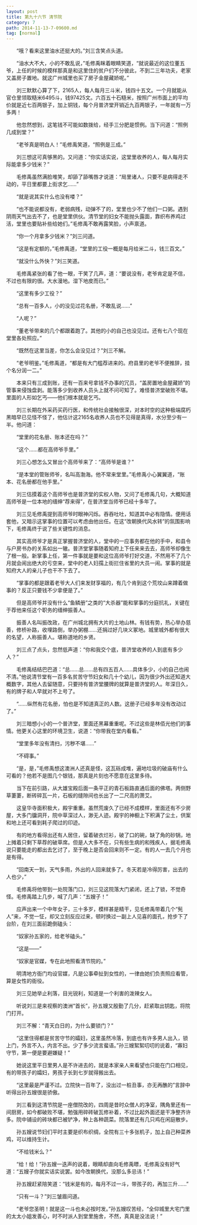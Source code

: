 ```yaml
---
layout: post
title: 第九十六节 清节院
category: 7
path: 2014-11-13-7-09600.md
tag: [normal]
---
```


　　“哦？看来这里油水还挺大的。”刘三含笑点头道。

　　“油水大不大，小的不敢乱说，”毛修禹眯着眼睛笑道，“就说最近的这位董五爷，上任的时候的模样那真是和这里住的贫户们不分彼此，不到二三年功夫，老家又盖房子置地。就这广州城里也买了房子金屋藏娇呢。”

　　刘三默默心算了下，2165人，每人每月三斗米，钱四十五文。一个月就能从官仓里领取糙米6495斗，钱97425文。六百五十石糙米，按照广州市面上的平均价就是近七百两银子，加上铜钱，每个月普济堂开销近九百两银子，一年就有一万多两！

　　他忽然想到，这笔钱不可能如数拨给，经手三分肥是惯例。当下问道：“照例几成到堂？”

　　“老爷真是明白人！”毛修禹笑道，“照例是三成。”

　　刘三想这可真够黑的。又问道：“你实话实说，这堂里收养的人，每人每月实际能拿多少钱米？”

　　毛修禹虽然满脸堆笑，却舔了舔嘴唇才说道：“局里诸人，只要不是病得走不动的，平日里都要上街求乞……”

　　“就是说其实什么也没有喽？”

　　“也不能说都没有，老弱病残，动弹不了的，堂里也少不了他们一口粥。遇到阴雨天气出去不了，也是堂里供伙。清节堂的妇女不能抛头露面，靠织布养鸡过活，堂里也要贴补些给她们。”毛修禹不敢再露笑脸，小声禀道。

　　“你一个月拿多少钱米？”刘三问道。

　　“这是有定额的，”毛修禹道，“堂里的工役一概是每月给米二斗，钱三百文。”

　　“就没什么外快？”刘三笑道。

　　毛修禹紧张的看了他一眼，干笑了几声，道：“要说没有，老爷肯定是不信，不过也有限的很。大水漫地。湿下地皮而已。”

　　“这里有多少工役？”

　　“总有一百多人，小的没见过花名册，不敢乱说……”

　　“人呢？”

　　“董老爷带来的几个都跟着跑了。其他的小的自己也没见过。还有七八个现在堂里各处照应。”

　　“既然在这里当差，你怎么会没见过？”刘三不解。

　　“老爷明鉴。”毛修禹道，“都是有大门槛荐进来的。府县里的老爷不便推辞，挂个名分润一二。”

　　本来只有三成到账，还有一百来号拿钱不办事的冗员，“盖房置地金屋藏娇”的管事来侵蚀盘剥。能落多少到收养人员头上就不问可知了。难怪普济堂破败不堪。里面的人形如乞丐——他们根本就是乞丐。

　　刘三长期在外采药买药行医，和传统社会接触很深，对本时空的这种极端腐朽黑暗早已见怪不怪了，他估计这2165名收养人员也不见得是真得，水分至少有一半。他问道：

　　“堂里的花名册、账本还在吗？”

　　“这个……都在高师爷手里。”

　　刘三心想怎么又冒出个高师爷来了：“高师爷是谁？”

　　“是本堂的管账师爷，名叫高渤海。他不常来堂里。”毛修禹小心翼翼道，“账本、花名册都在他手里。”

　　刘三估摸着这个高师爷也是普济堂的实权人物，又问了毛修禹几句，大概知道高师爷是一位本地的缙绅“荐来得”，在普济堂当师爷已经十多年了。

　　刘三见毛修禹提到高师爷时眼神闪烁。吞吞吐吐，知道其中必有隐情。便用话套他，又暗示这掌事的位置可以考虑由他出任。在这“改朝换代风水转”的氛围影响下，毛修禹终于说了些关键性的消息。

　　其实高师爷才是真正掌握普济堂的人，堂中的一应事务都在他的手中，和县令与户房书办的关系如出一辙。普济堂掌事随着知府上下任来来去去，高师爷却像生了根一般。新掌事上任，第一件事就是要和这位高师爷打好交道，不然用不了几个月就会闹出绝大的亏空来，堂中的老人妇孺上街拦住省里的大员一闹。掌事的就是知府大人的亲儿子也干不下去了。

　　“掌事的都是跟着老爷大人们来发财享福的，有几个肯到这个荒坟山来蹲着做事的？反正只要钱不少拿便是了。”

　　但是高师爷并没有什么“鱼鳞册”之类的“大杀器”能和掌事的分庭抗礼，关键在于荐他来任这个职务的缙绅振善人。

　　振善人名叫振改政，在广州城北拥有大片的土地山林。有钱有势，热心举办慈善，修桥补路，收埋路倒，举办粥棚……还捐过好几块义冢地。城里城外都有很大的名望，人称振善人。堪称道地的乡贤。

　　刘三点了点头，忽然低声道：“你和我交个底，普济堂收养的人到底有多少人？”

　　毛修禹结结巴巴道：“总……总……总有四五百人……具体多少，小的自己也闹不清。”他说清节堂有一百多名贫苦守节妇女和几十个幼儿，因为很少外出还知道大概数字，其他人去留随意，只要持有普济堂腰牌的就算是普济堂的人。年深日久，有的牌子和人早就对不上号了。

　　“……纵然有花名册，怕也是不知道真正的人数。这册子已经多年没有改动过了。”

　　刘三暗想小小的一个普济堂，里面还黑幕重重呢。不过这些是林佰光他们的事情。他更关心这里的环境卫生，说道：“你带我在堂内看看。”

　　“堂里多年没有清扫，污秽不堪……”

　　“不碍事。”

　　“是，是，”毛修禹想这澳洲人还真是怪，这瓦砾成堆，遍地垃圾的破庙有什么可看的？他若不是图几个银钱，那真是片刻也不愿意在这里多待。

　　当下在前引路，从大雄宝殿后面一条平正的青石板路直通后面的佛塔。两侧野草萋萋，断砖碎瓦一片，石板的缝隙间也长出了一二尺高的萧艾。

　　这皇华寺面积极大，殿宇重重。虽然荒废久了已经不成模样，里面还有不少房屋，大多门牖洞开，院中草深过人，渺无人迹。殿宇的神橱上下积满了尘土，供案和地上还可看到耗子爬过的印迹。

　　有的地方看得出还有人居住，留着破衣烂衫，破了口的碗，缺了角的砂锅，地上摊着只剩下草荐的破草席。但是人大多不在，只有些生病的和残疾人，据毛修禹说只要能走的都出去乞讨了，至于晚上是否会回来则不一定。有的人一去几个月也是有得。

　　“回南天一到，天气多雨，外出的人回来就多了。冬天若是冷得厉害，出去的人也少，”

　　毛修禹将他带到一处院落门口，刘三见这院落大门紧闭，还上了锁，不觉奇怪。毛修禹踏上几步，喊了几声：“五嫂子！”

　　应声出来一个中年女子，三十多岁，模样甚是精干，见毛修禹带着几个“髡人”来，不觉一怔，却又立刻反应过来，顿时换过一副上人见喜的面孔，抢步下了台阶，在刘三面前跪倒磕头：

　　“奴家孙五家的，给老爷磕头。”

　　“这是——”

　　“奴家是官媒，专在此地照看清节院的。”

　　明清地方衙门均设官媒，凡是公事牵扯到女性的，一律由她们负责照应看管，算是女性的衙役。

　　刘三见她举止利落，目光锐利，知道是一个利害的泼辣女人。

　　听说刘三是来视察的澳洲“首长”，孙五嫂又殷勤了几分，赶紧取出钥匙，将院门打开。

　　刘三不解：“青天白日的，为什么要锁门？”

　　“这里住得都是贫苦守节的孀妇，这里虽然冷落，到底也有许多男人出入，锁上门，外言不入，内言不出。少了多少流言蜚语。”孙三嫂絮絮叨叨的说着，“寡妇守节，第一便是要避嫌疑！”

　　她说这里平日里男人是不许进去的，就是本家亲人来看望也只能在门口相见，有的带孩子的孀妇，男孩子长到七岁就得搬出去。

　　“这里最是严谨不过。立院快一百年了，没出过一桩丑事，亦无再醮的”言辞中听得出孙五嫂很是骄傲。

　　刘三看到这清节院是一座僧院改的，四周是昔时众僧人的净室，隅角里还有一间厨房，如今都破败不堪，勉强用碎砖破瓦修补着，不过比起外面还是干净整齐许多。院中铺设的砖块都已被铲净，种上各种蔬菜。院落里还有几只鸡在闲庭散步。

　　孙五嫂说节妇们平时主要是织布织绸，全院有三十多张机子，加上自己种菜养鸡，可以维持生计。

　　“不给钱米么？”

　　“给！给！”孙五嫂一迭声的说着，眼睛却直向毛修禹瞟，毛修禹没有好气道：“五嫂子你就实话实说罢。如今改朝换代，没那么多忌讳！”

　　孙五嫂赶紧陪笑道：“钱米是有的，每月不过一斗，带孩子的，再加三升……”

　　“只有一斗？”刘三皱眉问道。

　　“老爷您圣明！就是这一斗也未必按时发。”孙五嫂叹苦经，“全仰城里大宅门里的太太小姐发善心，时不时派人到堂里施舍，不然，真真是没法说！”
